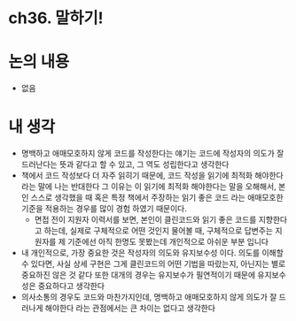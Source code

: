 # ch36. 말하기!

# 논의 내용

- 없음

# 내 생각

- 명백하고 애매모호하지 않게 코드를 작성한다는 얘기는 코드에 작성자의 의도가 잘 드러난다는 뜻과 같다고 할 수 있고, 그 역도 성립한다고 생각한다
- 책에서 코드 작성보다 더 자주 읽히기 때문에, 코드 작성을 읽기에 최적화 해야한다라는 말에 나는 반대한다 그 이유는 이 읽기에 최적화 해야한다는 말을 오해해서, 본인 스스로 생각했을 때 혹은 특정 책에서 주장하는 읽기 좋은 코드 라는 애매모호한 기준을 적용하는 경우를 많이 경험 하였기 때문이다.
    - 면접 전이 지원자 이력서를 보면, 본인이 클린코드와 읽기 좋은 코드를 지향한다고 하는데, 실제로 구체적으로 어떤 것인지 물어볼 때, 구체적으로 답변주는 지원자를 제 기준에선 아직 한명도 못봤는데 개인적으로 아쉬운 부분 입니다
- 내 개인적으로, 가장 중요한 것은 작성자의 의도와 유지보수성 이다. 의도를 이해할 수 있다면, 사실 상세 구현은 그게 클린코드의 어떤 기법을 따랐는지, 아닌지는 별로 중요하진 않은 것 같다 또한 대개의 경우는 유지보수가 필연적이기 때문에 유지보수성은 중요하다고 생각한다
- 의사소통의 경우도 코드와 마찬가지인데, 명백하고 애매모호하지 않게 의도가 잘 드러나게 해야한다 라는 관점에서는 큰 차이는 없다고 생각한다